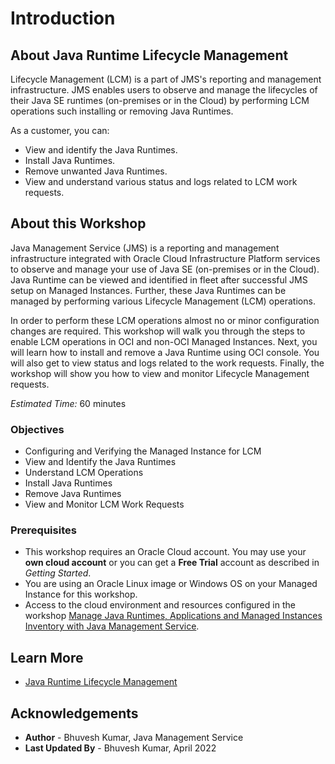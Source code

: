 # Introduction

## About Java Runtime Lifecycle Management

Lifecycle Management (LCM) is a part of JMS's reporting and management infrastructure. JMS enables users to observe and manage the lifecycles of their Java SE runtimes (on-premises or in the Cloud) by performing LCM operations such installing or removing Java Runtimes.

As a customer, you can:
  * View and identify the Java Runtimes.
  * Install Java Runtimes.
  * Remove unwanted Java Runtimes.
  * View and understand various status and logs related to LCM work requests.

## About this Workshop

Java Management Service (JMS) is a reporting and management infrastructure integrated with Oracle Cloud Infrastructure Platform services to observe and manage your use of Java SE (on-premises or in the Cloud). Java Runtime can be viewed and identified in fleet after successful JMS setup on Managed Instances. Further, these Java Runtimes can be managed by performing various Lifecycle Management (LCM) operations.

In order to perform these LCM operations almost no or minor configuration changes are required. This workshop will walk you through the steps to enable LCM operations in OCI and non-OCI Managed Instances. Next, you will learn how to install and remove a Java Runtime using OCI console. You will also get to view status and logs related to the work requests. Finally, the workshop will show you how to view and monitor Lifecycle Management requests.

_Estimated Time:_ 60 minutes

### Objectives

* Configuring and Verifying the Managed Instance for LCM
* View and Identify the Java Runtimes
* Understand LCM Operations
* Install Java Runtimes
* Remove Java Runtimes
* View and Monitor LCM Work Requests


### Prerequisites

  * This workshop requires an Oracle Cloud account. You may use your **own cloud account** or you can get a **Free Trial** account as described in *Getting Started*.
  * You are using an Oracle Linux image or Windows OS on your Managed Instance for this workshop.
  * Access to the cloud environment and resources configured in the workshop [Manage Java Runtimes, Applications and Managed Instances Inventory with Java Management Service](https://apexapps.oracle.com/pls/apex/dbpm/r/livelabs/view-workshop?wid=912).

## Learn More

* [Java Runtime Lifecycle Management](https://docs.oracle.com/en-us/iaas/jms/doc/java-runtime-lifecycle-management.html)

## Acknowledgements
* **Author** - Bhuvesh Kumar, Java Management Service
* **Last Updated By** - Bhuvesh Kumar, April 2022
